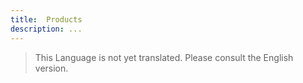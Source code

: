 ```yaml
---
title:  Products
description: ...
---
```


> This Language is not yet translated. Please consult the English version.
